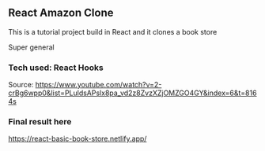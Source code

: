 ## React Amazon Clone
This is a tutorial project build in React and it clones a book store

Super general

### Tech used: React Hooks

Source: https://www.youtube.com/watch?v=2-crBg6wpp0&list=PLuldsAPslx8pa_vd2z8ZvzXZjOMZGO4GY&index=6&t=8164s


### Final result here

https://react-basic-book-store.netlify.app/